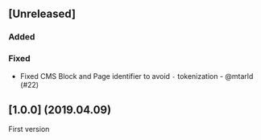 ## [Unreleased]

### Added

### Fixed
- Fixed CMS Block and Page identifier to avoid `-` tokenization - @mtarld (#22)

## [1.0.0] (2019.04.09)
First version
